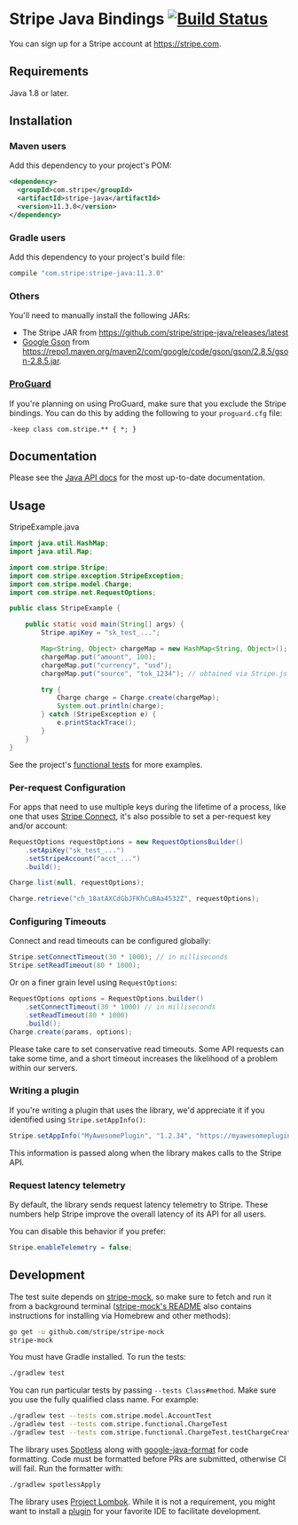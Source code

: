 # Stripe Java Bindings [![Build Status](https://travis-ci.org/stripe/stripe-java.svg?branch=master)](https://travis-ci.org/stripe/stripe-java)

You can sign up for a Stripe account at https://stripe.com.

## Requirements

Java 1.8 or later.

## Installation

### Maven users

Add this dependency to your project's POM:

```xml
<dependency>
  <groupId>com.stripe</groupId>
  <artifactId>stripe-java</artifactId>
  <version>11.3.0</version>
</dependency>
```

### Gradle users

Add this dependency to your project's build file:

```groovy
compile "com.stripe:stripe-java:11.3.0"
```

### Others

You'll need to manually install the following JARs:

* The Stripe JAR from https://github.com/stripe/stripe-java/releases/latest
* [Google Gson](https://github.com/google/gson) from <https://repo1.maven.org/maven2/com/google/code/gson/gson/2.8.5/gson-2.8.5.jar>.

### [ProGuard](https://www.guardsquare.com/en/products/proguard)

If you're planning on using ProGuard, make sure that you exclude the Stripe bindings. You can do this by adding the following to your `proguard.cfg` file:

```
-keep class com.stripe.** { *; }
```

## Documentation

Please see the [Java API docs](https://stripe.com/docs/api/java) for the most up-to-date documentation.

## Usage

StripeExample.java

```java
import java.util.HashMap;
import java.util.Map;

import com.stripe.Stripe;
import com.stripe.exception.StripeException;
import com.stripe.model.Charge;
import com.stripe.net.RequestOptions;

public class StripeExample {

    public static void main(String[] args) {
        Stripe.apiKey = "sk_test_...";

        Map<String, Object> chargeMap = new HashMap<String, Object>();
        chargeMap.put("amount", 100);
        chargeMap.put("currency", "usd");
        chargeMap.put("source", "tok_1234"); // obtained via Stripe.js

        try {
            Charge charge = Charge.create(chargeMap);
            System.out.println(charge);
        } catch (StripeException e) {
            e.printStackTrace();
        }
    }
}
```

See the project's [functional tests](https://github.com/stripe/stripe-java/blob/master/src/test/java/com/stripe/functional/) for more examples.

### Per-request Configuration

For apps that need to use multiple keys during the lifetime of a process, like
one that uses [Stripe Connect][connect], it's also possible to set a
per-request key and/or account:

```java
RequestOptions requestOptions = new RequestOptionsBuilder()
    .setApiKey("sk_test_...")
    .setStripeAccount("acct_...")
    .build();

Charge.list(null, requestOptions);

Charge.retrieve("ch_18atAXCdGbJFKhCuBAa4532Z", requestOptions);
```

### Configuring Timeouts

Connect and read timeouts can be configured globally:

```java
Stripe.setConnectTimeout(30 * 1000); // in milliseconds
Stripe.setReadTimeout(80 * 1000);
```

Or on a finer grain level using `RequestOptions`:

```java
RequestOptions options = RequestOptions.builder()
    .setConnectTimeout(30 * 1000) // in milliseconds
    .setReadTimeout(80 * 1000)
    .build();
Charge.create(params, options);
```

Please take care to set conservative read timeouts. Some API requests can take
some time, and a short timeout increases the likelihood of a problem within our
servers.

### Writing a plugin

If you're writing a plugin that uses the library, we'd appreciate it if you
identified using `Stripe.setAppInfo()`:

```java
Stripe.setAppInfo("MyAwesomePlugin", "1.2.34", "https://myawesomeplugin.info");
```

This information is passed along when the library makes calls to the Stripe
API.

### Request latency telemetry

By default, the library sends request latency telemetry to Stripe. These
numbers help Stripe improve the overall latency of its API for all users.

You can disable this behavior if you prefer:

```java
Stripe.enableTelemetry = false;
```

## Development

The test suite depends on [stripe-mock], so make sure to fetch and run it from a
background terminal ([stripe-mock's README][stripe-mock] also contains
instructions for installing via Homebrew and other methods):

```sh
go get -u github.com/stripe/stripe-mock
stripe-mock
```

You must have Gradle installed. To run the tests:

```sh
./gradlew test
```

You can run particular tests by passing `--tests Class#method`. Make sure you use the fully qualified class name. For example:

```sh
./gradlew test --tests com.stripe.model.AccountTest
./gradlew test --tests com.stripe.functional.ChargeTest
./gradlew test --tests com.stripe.functional.ChargeTest.testChargeCreate
```

The library uses [Spotless][spotless] along with
[google-java-format][google-java-format] for code formatting. Code must be
formatted before PRs are submitted, otherwise CI will fail. Run the formatter
with:

```sh
./gradlew spotlessApply
```

The library uses [Project Lombok][lombok]. While it is not a requirement, you might want to install a [plugin][lombok-plugins] for your favorite IDE to facilitate development.

[connect]: https://stripe.com/connect
[google-java-format]: https://github.com/google/google-java-format
[lombok]: https://projectlombok.org
[lombok-plugins]: https://projectlombok.org/setup/overview
[spotless]: https://github.com/diffplug/spotless
[stripe-mock]: https://github.com/stripe/stripe-mock

<!--
# vim: set tw=79:
-->
